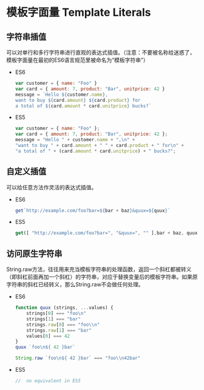# 模板字面量 Template Literals

## 字符串插值

可以对单行和多行字符串进行直观的表达式插值。（注意：不要被名称给迷惑了，模板字面量在最初的ES6语言规范里被命名为“模板字符串”）

- ES6

	```js
	var customer = { name: "Foo" }
	var card = { amount: 7, product: "Bar", unitprice: 42 }
	message = `Hello ${customer.name},
	want to buy ${card.amount} ${card.product} for
	a total of ${card.amount * card.unitprice} bucks?`
	```


- ES5

	```js
	var customer = { name: "Foo" };
	var card = { amount: 7, product: "Bar", unitprice: 42 };
	message = "Hello " + customer.name + ",\n" +
	"want to buy " + card.amount + " " + card.product + " for\n" +
	"a total of " + (card.amount * card.unitprice) + " bucks?";
	```

## 自定义插值

可以给任意方法作灵活的表达式插值。

- ES6

	```js
	get`http://example.com/foo?bar=${bar + baz}&quux=${quux}`
	```


- ES5

	```js
	get([ "http://example.com/foo?bar=", "&quux=", "" ],bar + baz, quux);
	```

## 访问原生字符串

String.raw方法，往往用来充当模板字符串的处理函数，返回一个斜杠都被转义（即斜杠前面再加一个斜杠）的字符串，对应于替换变量后的模板字符串。如果原字符串的斜杠已经转义，那么String.raw不会做任何处理。

- ES6

	```js
	function quux (strings, ...values) {
	    strings[0] === "foo\n"
	    strings[1] === "bar"
	    strings.raw[0] === "foo\\n"
	    strings.raw[1] === "bar"
	    values[0] === 42
	}
	quux `foo\n${ 42 }bar`

	String.raw `foo\n${ 42 }bar` === "foo\\n42bar"
	```



- ES5

	```js
	//  no equivalent in ES5
	```
